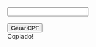 <div class="input-container">
  <input id="vlrGerado" class="input-gerador" type="text" readonly><br><br>
  <i id="iconCopy" class="icon icon-16 icon-copy" onclick="copiarTexto() "></i>
  <button onclick="document.getElementById('vlrGerado').value = cpf(true); toggleIcon();">Gerar CPF</button>
  <div id="msgCopiado" class="copiado">Copiado!</div>
</div>
